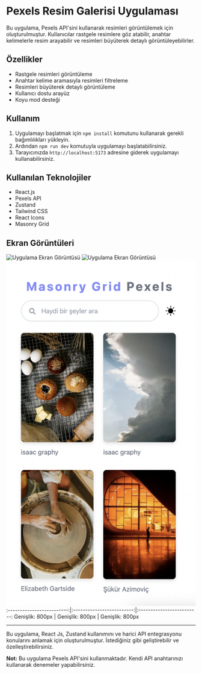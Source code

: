 # Pexels Resim Galerisi Uygulaması

Bu uygulama, Pexels API'sini kullanarak resimleri görüntülemek için oluşturulmuştur. Kullanıcılar rastgele resimlere göz atabilir, anahtar kelimelerle resim arayabilir ve resimleri büyüterek detaylı görüntüleyebilirler.

## Özellikler

- Rastgele resimleri görüntüleme
- Anahtar kelime aramasıyla resimleri filtreleme
- Resimleri büyüterek detaylı görüntüleme
- Kullanıcı dostu arayüz
- Koyu mod desteği

## Kullanım

1. Uygulamayı başlatmak için `npm install` komutunu kullanarak gerekli bağımlılıkları yükleyin.
2. Ardından `npm run dev` komutuyla uygulamayı başlatabilirsiniz.
3. Tarayıcınızda `http://localhost:5173` adresine giderek uygulamayı kullanabilirsiniz.

## Kullanılan Teknolojiler

- React.js
- Pexels API
- Zustand
- Tailwind CSS
- React Icons
- Masonry Grid

## Ekran Görüntüleri

![Uygulama Ekran Görüntüsü](./src/assets/dark.png) ![Uygulama Ekran Görüntüsü](./src/assets/light.png) ![Uygulama Ekran Görüntüsü](./src/assets/mobile.png)
:-------------------------:|:-------------------------:|:-------------------------:
Genişlik: 800px            | Genişlik: 800px           | Genişlik: 800px            

---

Bu uygulama, React Js, Zustand kullanımını ve harici API entegrasyonu konularını anlamak için oluşturulmuştur. İstediğiniz gibi geliştirebilir ve özelleştirebilirsiniz.

**Not:** Bu uygulama Pexels API'sini kullanmaktadır. Kendi API anahtarınızı kullanarak denemeler yapabilirsiniz.
